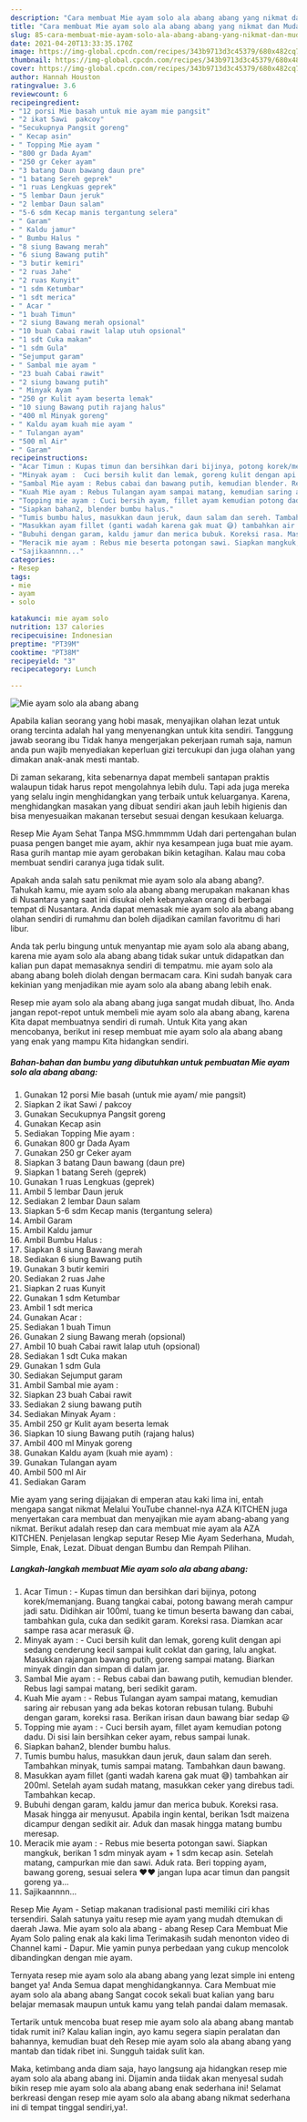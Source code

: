 ```yaml
---
description: "Cara membuat Mie ayam solo ala abang abang yang nikmat dan Mudah Dibuat"
title: "Cara membuat Mie ayam solo ala abang abang yang nikmat dan Mudah Dibuat"
slug: 85-cara-membuat-mie-ayam-solo-ala-abang-abang-yang-nikmat-dan-mudah-dibuat
date: 2021-04-20T13:33:35.170Z
image: https://img-global.cpcdn.com/recipes/343b9713d3c45379/680x482cq70/mie-ayam-solo-ala-abang-abang-foto-resep-utama.jpg
thumbnail: https://img-global.cpcdn.com/recipes/343b9713d3c45379/680x482cq70/mie-ayam-solo-ala-abang-abang-foto-resep-utama.jpg
cover: https://img-global.cpcdn.com/recipes/343b9713d3c45379/680x482cq70/mie-ayam-solo-ala-abang-abang-foto-resep-utama.jpg
author: Hannah Houston
ratingvalue: 3.6
reviewcount: 6
recipeingredient:
- "12 porsi Mie basah untuk mie ayam mie pangsit"
- "2 ikat Sawi  pakcoy"
- "Secukupnya Pangsit goreng"
- " Kecap asin"
- " Topping Mie ayam "
- "800 gr Dada Ayam"
- "250 gr Ceker ayam"
- "3 batang Daun bawang daun pre"
- "1 batang Sereh geprek"
- "1 ruas Lengkuas geprek"
- "5 lembar Daun jeruk"
- "2 lembar Daun salam"
- "5-6 sdm Kecap manis tergantung selera"
- " Garam"
- " Kaldu jamur"
- " Bumbu Halus "
- "8 siung Bawang merah"
- "6 siung Bawang putih"
- "3 butir kemiri"
- "2 ruas Jahe"
- "2 ruas Kunyit"
- "1 sdm Ketumbar"
- "1 sdt merica"
- " Acar "
- "1 buah Timun"
- "2 siung Bawang merah opsional"
- "10 buah Cabai rawit lalap utuh opsional"
- "1 sdt Cuka makan"
- "1 sdm Gula"
- "Sejumput garam"
- " Sambal mie ayam "
- "23 buah Cabai rawit"
- "2 siung bawang putih"
- " Minyak Ayam "
- "250 gr Kulit ayam beserta lemak"
- "10 siung Bawang putih rajang halus"
- "400 ml Minyak goreng"
- " Kaldu ayam kuah mie ayam "
- " Tulangan ayam"
- "500 ml Air"
- " Garam"
recipeinstructions:
- "Acar Timun : Kupas timun dan bersihkan dari bijinya, potong korek/memanjang. Buang tangkai cabai, potong bawang merah campur jadi satu. Didihkan air 100ml, tuang ke timun beserta bawang dan cabai, tambahkan gula, cuka dan sedikit garam. Koreksi rasa. Diamkan acar sampe rasa acar merasuk 😃."
- "Minyak ayam :  Cuci bersih kulit dan lemak, goreng kulit dengan api sedang cenderung kecil sampai kulit coklat dan garing, lalu angkat. Masukkan rajangan bawang putih, goreng sampai matang. Biarkan minyak dingin dan simpan di dalam jar."
- "Sambal Mie ayam : Rebus cabai dan bawang putih, kemudian blender. Rebus lagi sampai matang, beri sedikit garam."
- "Kuah Mie ayam : Rebus Tulangan ayam sampai matang, kemudian saring air rebusan yang ada bekas kotoran rebusan tulang. Bubuhi dengan garam, koreksi rasa. Berikan irisan daun bawang biar sedap 😃"
- "Topping mie ayam : Cuci bersih ayam, fillet ayam kemudian potong dadu. Di sisi lain bersihkan ceker ayam, rebus sampai lunak."
- "Siapkan bahan2, blender bumbu halus."
- "Tumis bumbu halus, masukkan daun jeruk, daun salam dan sereh. Tambahkan minyak, tumis sampai matang. Tambahkan daun bawang."
- "Masukkan ayam fillet (ganti wadah karena gak muat 😅) tambahkan air 200ml. Setelah ayam sudah matang, masukkan ceker yang direbus tadi. Tambahkan kecap."
- "Bubuhi dengan garam, kaldu jamur dan merica bubuk. Koreksi rasa. Masak hingga air menyusut. Apabila ingin kental, berikan 1sdt maizena dicampur dengan sedikit air. Aduk dan masak hingga matang bumbu meresap."
- "Meracik mie ayam : Rebus mie beserta potongan sawi. Siapkan mangkuk, berikan 1 sdm minyak ayam + 1 sdm kecap asin. Setelah matang, campurkan mie dan sawi. Aduk rata. Beri topping ayam, bawang goreng, sesuai selera ❤❤ jangan lupa acar timun dan pangsit goreng ya..."
- "Sajikaannnn..."
categories:
- Resep
tags:
- mie
- ayam
- solo

katakunci: mie ayam solo 
nutrition: 137 calories
recipecuisine: Indonesian
preptime: "PT39M"
cooktime: "PT38M"
recipeyield: "3"
recipecategory: Lunch

---
```



![Mie ayam solo ala abang abang](https://img-global.cpcdn.com/recipes/343b9713d3c45379/680x482cq70/mie-ayam-solo-ala-abang-abang-foto-resep-utama.jpg)

Apabila kalian seorang yang hobi masak, menyajikan olahan lezat untuk orang tercinta adalah hal yang menyenangkan untuk kita sendiri. Tanggung jawab seorang ibu Tidak hanya mengerjakan pekerjaan rumah saja, namun anda pun wajib menyediakan keperluan gizi tercukupi dan juga olahan yang dimakan anak-anak mesti mantab.

Di zaman  sekarang, kita sebenarnya dapat membeli santapan praktis walaupun tidak harus repot mengolahnya lebih dulu. Tapi ada juga mereka yang selalu ingin menghidangkan yang terbaik untuk keluarganya. Karena, menghidangkan masakan yang dibuat sendiri akan jauh lebih higienis dan bisa menyesuaikan makanan tersebut sesuai dengan kesukaan keluarga. 

Resep Mie Ayam Sehat Tanpa MSG.hmmmmm Udah dari pertengahan bulan puasa pengen banget mie ayam, akhir nya kesampean juga buat mie ayam. Rasa gurih mantap mie ayam gerobakan bikin ketagihan. Kalau mau coba membuat sendiri caranya juga tidak sulit.

Apakah anda salah satu penikmat mie ayam solo ala abang abang?. Tahukah kamu, mie ayam solo ala abang abang merupakan makanan khas di Nusantara yang saat ini disukai oleh kebanyakan orang di berbagai tempat di Nusantara. Anda dapat memasak mie ayam solo ala abang abang olahan sendiri di rumahmu dan boleh dijadikan camilan favoritmu di hari libur.

Anda tak perlu bingung untuk menyantap mie ayam solo ala abang abang, karena mie ayam solo ala abang abang tidak sukar untuk didapatkan dan kalian pun dapat memasaknya sendiri di tempatmu. mie ayam solo ala abang abang boleh diolah dengan bermacam cara. Kini sudah banyak cara kekinian yang menjadikan mie ayam solo ala abang abang lebih enak.

Resep mie ayam solo ala abang abang juga sangat mudah dibuat, lho. Anda jangan repot-repot untuk membeli mie ayam solo ala abang abang, karena Kita dapat membuatnya sendiri di rumah. Untuk Kita yang akan mencobanya, berikut ini resep membuat mie ayam solo ala abang abang yang enak yang mampu Kita hidangkan sendiri.

<!--inarticleads1-->

##### Bahan-bahan dan bumbu yang dibutuhkan untuk pembuatan Mie ayam solo ala abang abang:

1. Gunakan 12 porsi Mie basah (untuk mie ayam/ mie pangsit)
1. Siapkan 2 ikat Sawi / pakcoy
1. Gunakan Secukupnya Pangsit goreng
1. Gunakan  Kecap asin
1. Sediakan  Topping Mie ayam :
1. Gunakan 800 gr Dada Ayam
1. Gunakan 250 gr Ceker ayam
1. Siapkan 3 batang Daun bawang (daun pre)
1. Siapkan 1 batang Sereh (geprek)
1. Gunakan 1 ruas Lengkuas (geprek)
1. Ambil 5 lembar Daun jeruk
1. Sediakan 2 lembar Daun salam
1. Siapkan 5-6 sdm Kecap manis (tergantung selera)
1. Ambil  Garam
1. Ambil  Kaldu jamur
1. Ambil  Bumbu Halus :
1. Siapkan 8 siung Bawang merah
1. Sediakan 6 siung Bawang putih
1. Gunakan 3 butir kemiri
1. Sediakan 2 ruas Jahe
1. Siapkan 2 ruas Kunyit
1. Gunakan 1 sdm Ketumbar
1. Ambil 1 sdt merica
1. Gunakan  Acar :
1. Sediakan 1 buah Timun
1. Gunakan 2 siung Bawang merah (opsional)
1. Ambil 10 buah Cabai rawit lalap utuh (opsional)
1. Sediakan 1 sdt Cuka makan
1. Gunakan 1 sdm Gula
1. Sediakan Sejumput garam
1. Ambil  Sambal mie ayam :
1. Siapkan 23 buah Cabai rawit
1. Sediakan 2 siung bawang putih
1. Sediakan  Minyak Ayam :
1. Ambil 250 gr Kulit ayam beserta lemak
1. Siapkan 10 siung Bawang putih (rajang halus)
1. Ambil 400 ml Minyak goreng
1. Gunakan  Kaldu ayam (kuah mie ayam) :
1. Gunakan  Tulangan ayam
1. Ambil 500 ml Air
1. Sediakan  Garam


Mie ayam yang sering dijajakan di emperan atau kaki lima ini, entah mengapa sangat nikmat Melalui YouTube channel-nya AZA KITCHEN juga menyertakan cara membuat dan menyajikan mie ayam abang-abang yang nikmat. Berikut adalah resep dan cara membuat mie ayam ala AZA KITCHEN. Penjelasan lengkap seputar Resep Mie Ayam Sederhana, Mudah, Simple, Enak, Lezat. Dibuat dengan Bumbu dan Rempah Pilihan. 

<!--inarticleads2-->

##### Langkah-langkah membuat Mie ayam solo ala abang abang:

1. Acar Timun : - Kupas timun dan bersihkan dari bijinya, potong korek/memanjang. Buang tangkai cabai, potong bawang merah campur jadi satu. Didihkan air 100ml, tuang ke timun beserta bawang dan cabai, tambahkan gula, cuka dan sedikit garam. Koreksi rasa. Diamkan acar sampe rasa acar merasuk 😃.
1. Minyak ayam :  - Cuci bersih kulit dan lemak, goreng kulit dengan api sedang cenderung kecil sampai kulit coklat dan garing, lalu angkat. Masukkan rajangan bawang putih, goreng sampai matang. Biarkan minyak dingin dan simpan di dalam jar.
1. Sambal Mie ayam : - Rebus cabai dan bawang putih, kemudian blender. Rebus lagi sampai matang, beri sedikit garam.
1. Kuah Mie ayam : - Rebus Tulangan ayam sampai matang, kemudian saring air rebusan yang ada bekas kotoran rebusan tulang. Bubuhi dengan garam, koreksi rasa. Berikan irisan daun bawang biar sedap 😃
1. Topping mie ayam : - Cuci bersih ayam, fillet ayam kemudian potong dadu. Di sisi lain bersihkan ceker ayam, rebus sampai lunak.
1. Siapkan bahan2, blender bumbu halus.
1. Tumis bumbu halus, masukkan daun jeruk, daun salam dan sereh. Tambahkan minyak, tumis sampai matang. Tambahkan daun bawang.
1. Masukkan ayam fillet (ganti wadah karena gak muat 😅) tambahkan air 200ml. Setelah ayam sudah matang, masukkan ceker yang direbus tadi. Tambahkan kecap.
1. Bubuhi dengan garam, kaldu jamur dan merica bubuk. Koreksi rasa. Masak hingga air menyusut. Apabila ingin kental, berikan 1sdt maizena dicampur dengan sedikit air. Aduk dan masak hingga matang bumbu meresap.
1. Meracik mie ayam : - Rebus mie beserta potongan sawi. Siapkan mangkuk, berikan 1 sdm minyak ayam + 1 sdm kecap asin. Setelah matang, campurkan mie dan sawi. Aduk rata. Beri topping ayam, bawang goreng, sesuai selera ❤❤ jangan lupa acar timun dan pangsit goreng ya...
1. Sajikaannnn...


Resep Mie Ayam - Setiap makanan tradisional pasti memiliki ciri khas tersendiri. Salah satunya yaitu resep mie ayam yang mudah dtemukan di daerah Jawa. Mie ayam solo ala abang - abang Resep Cara Membuat Mie Ayam Solo paling enak ala kaki lima Terimakasih sudah menonton video di Channel kami - Dapur. Mie yamin punya perbedaan yang cukup mencolok dibandingkan dengan mie ayam. 

Ternyata resep mie ayam solo ala abang abang yang lezat simple ini enteng banget ya! Anda Semua dapat menghidangkannya. Cara Membuat mie ayam solo ala abang abang Sangat cocok sekali buat kalian yang baru belajar memasak maupun untuk kamu yang telah pandai dalam memasak.

Tertarik untuk mencoba buat resep mie ayam solo ala abang abang mantab tidak rumit ini? Kalau kalian ingin, ayo kamu segera siapin peralatan dan bahannya, kemudian buat deh Resep mie ayam solo ala abang abang yang mantab dan tidak ribet ini. Sungguh taidak sulit kan. 

Maka, ketimbang anda diam saja, hayo langsung aja hidangkan resep mie ayam solo ala abang abang ini. Dijamin anda tiidak akan menyesal sudah bikin resep mie ayam solo ala abang abang enak sederhana ini! Selamat berkreasi dengan resep mie ayam solo ala abang abang nikmat sederhana ini di tempat tinggal sendiri,ya!.

